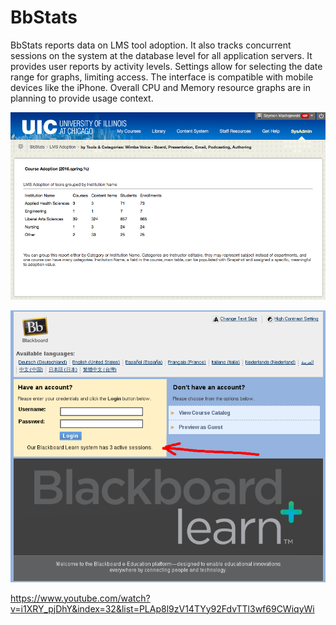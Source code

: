 # BbStats
BbStats reports data on LMS tool adoption.  It also tracks concurrent sessions on the system at the database level for all application servers. It provides user reports by activity levels.  Settings allow for selecting the date range for graphs, limiting access. The interface is compatible with mobile devices like the iPhone.  Overall CPU and Memory resource graphs are in planning to provide usage context.

![Alt text](adoption_reports_screenshot.jpg?raw=true "screenshot")

![Alt text](login_user_count_screenshot.jpg?raw=true "screenshot")

https://www.youtube.com/watch?v=i1XRY_pjDhY&index=32&list=PLAp8l9zV14TYy92FdvTTl3wf69CWiqyWi
